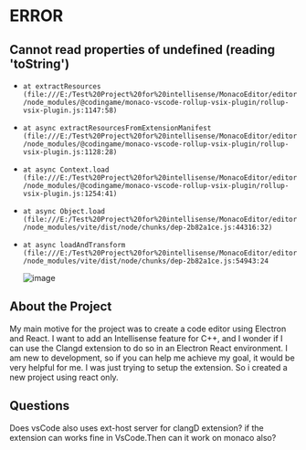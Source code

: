 # ERROR
## Cannot read properties of undefined (reading 'toString')

   - `at extractResources (file:///E:/Test%20Project%20for%20intellisense/MonacoEditor/editor/node_modules/@codingame/monaco-vscode-rollup-vsix-plugin/rollup-vsix-plugin.js:1147:58)`
   - `at async extractResourcesFromExtensionManifest (file:///E:/Test%20Project%20for%20intellisense/MonacoEditor/editor/node_modules/@codingame/monaco-vscode-rollup-vsix-plugin/rollup-vsix-plugin.js:1128:28)`
   - `at async Context.load (file:///E:/Test%20Project%20for%20intellisense/MonacoEditor/editor/node_modules/@codingame/monaco-vscode-rollup-vsix-plugin/rollup-vsix-plugin.js:1254:41)`
   - `at async Object.load (file:///E:/Test%20Project%20for%20intellisense/MonacoEditor/editor/node_modules/vite/dist/node/chunks/dep-2b82a1ce.js:44316:32)`
   - `at async loadAndTransform (file:///E:/Test%20Project%20for%20intellisense/MonacoEditor/editor/node_modules/vite/dist/node/chunks/dep-2b82a1ce.js:54943:24`

     ![image](https://github.com/navpreet032/MonacoDemo/assets/55250212/85e32597-1c70-45e9-be9a-5c7c040e16d7)

## About the  Project
My main motive for the project was to create a code editor using Electron and React. I want to add an Intellisense feature for C++, and I wonder if I can use the Clangd extension to do so in an Electron React environment. I am new to development, so if you can help me achieve my goal, it would be very helpful for me.
I was just trying to setup the extension. So i created a new project using react only.

## Questions 
Does vsCode also uses ext-host server for clangD extension?
if the extension can works fine in VsCode.Then can it work on monaco also?